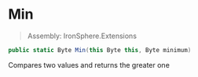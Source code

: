 ﻿

# Min

> Assembly: IronSphere.Extensions

```csharp
public static Byte Min(this Byte this, Byte minimum)
```

Compares two values and returns the greater one

